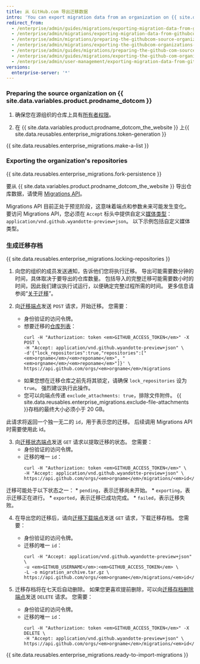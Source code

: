 ```yaml
---
title: 从 GitHub.com 导出迁移数据
intro: 'You can export migration data from an organization on {{ site.data.variables.product.prodname_dotcom_the_website }} by using the API to select repositories to migrate, then generating a migration archive that you can import into a {{ site.data.variables.product.prodname_ghe_server }} instance.'
redirect_from:
  - /enterprise/admin/guides/migrations/exporting-migration-data-from-github-com
  - /enterprise/admin/migrations/exporting-migration-data-from-githubcom
  - /enterprise/admin/migrations/preparing-the-githubcom-source-organization
  - /enterprise/admin/migrations/exporting-the-githubcom-organizations-repositories
  - /enterprise/admin/guides/migrations/preparing-the-github-com-source-organization
  - /enterprise/admin/guides/migrations/exporting-the-github-com-organization-s-repositories
  - /enterprise/admin/user-management/exporting-migration-data-from-githubcom
versions:
  enterprise-server: '*'
---
```


### Preparing the source organization on {{ site.data.variables.product.prodname_dotcom }}

1. 确保您在源组织的仓库上具有[所有者权限](/articles/permission-levels-for-an-organization/)。

2. 在 {{ site.data.variables.product.prodname_dotcom_the_website }} 上{{ site.data.reusables.enterprise_migrations.token-generation }}

{{ site.data.reusables.enterprise_migrations.make-a-list }}

### Exporting the organization's repositories

{{ site.data.reusables.enterprise_migrations.fork-persistence }}

要从 {{ site.data.variables.product.prodname_dotcom_the_website }} 导出仓库数据，请使用 <a href="/rest/reference/migrations" class="dotcom-only">Migrations API</a>。

Migrations API 目前正处于预览阶段，这意味着端点和参数未来可能发生变化。 要访问 Migrations API，您必须在 `Accept` 标头中提供自定义[媒体类型](/v3/media)：`application/vnd.github.wyandotte-preview+json`。 以下示例包括自定义媒体类型。

### 生成迁移存档

{{ site.data.reusables.enterprise_migrations.locking-repositories }}

1. 向您的组织的成员发送通知，告诉他们您将执行迁移。 导出可能需要数分钟的时间，具体取决于要导出的仓库数量。 包括导入的完整迁移可能需要数小时的时间，因此我们建议执行试运行，以便确定完整过程所需的时间。 更多信息请参阅“[关于迁移](/enterprise/admin/migrations/about-migrations#types-of-migrations)”。

2. 向<a href="/rest/reference/migrations#start-an-organization-migration" class="dotcom-only">迁移端点</a>发送 `POST` 请求，开始迁移。 您需要：
    * 身份验证的访问令牌。
    * 想要迁移的[仓库列表](/v3/repos/#list-organization-repositories)：
      ```shell
      curl -H "Authorization: token <em>GITHUB_ACCESS_TOKEN</em>" -X POST \
      -H "Accept: application/vnd.github.wyandotte-preview+json" \
      -d'{"lock_repositories":true,"repositories":["<em>orgname</em>/<em>reponame</em>", "<em>orgname</em>/<em>reponame</em>"]}' \
      https://api.github.com/orgs/<em>orgname</em>/migrations
      ```
    *  如果您想在迁移仓库之前先将其锁定，请确保 `lock_repositories` 设为 `true`。 强烈建议执行此操作。
    * 您可以向端点传递 `exclude_attachments: true`，排除文件附件。 {{ site.data.reusables.enterprise_migrations.exclude-file-attachments }}存档的最终大小必须小于 20 GB。

  此请求将返回一个独一无二的 `id`，用于表示您的迁移。 后续调用 Migrations API 时需要使用此 id。

3. 向<a href="/rest/reference/migrations#get-an-organization-migration-status" class="dotcom-only">迁移状态端点</a>发送 `GET` 请求以提取迁移的状态。 您需要：
    * 身份验证的访问令牌。
    * 迁移的唯一 `id`：
      ```shell
      curl -H "Authorization: token <em>GITHUB_ACCESS_TOKEN</em>" \
      -H "Accept: application/vnd.github.wyandotte-preview+json" \
      https://api.github.com/orgs/<em>orgname</em>/migrations/<em>id</em>
      ```

  迁移可能处于以下状态之一：
    * `pending`，表示迁移尚未开始。
    * `exporting`，表示迁移正在进行。
    * `exported`，表示迁移已成功完成。
    * `failed`，表示迁移失败。

4. 在导出您的迁移后，请向<a href="/rest/reference/migrations#download-an-organization-migration-archive" class="dotcom-only">迁移下载端点</a>发送 `GET` 请求，下载迁移存档。 您需要：
    * 身份验证的访问令牌。
    * 迁移的唯一 `id`：
      ```shell
      curl -H "Accept: application/vnd.github.wyandotte-preview+json" \
      -u <em>GITHUB_USERNAME</em>:<em>GITHUB_ACCESS_TOKEN</em> \
      -L -o migration_archive.tar.gz \
      https://api.github.com/orgs/<em>orgname</em>/migrations/<em>id</em>/archive
      ```

5. 迁移存档将在七天后自动删除。 如果您更喜欢提前删除，可以向<a href="/rest/reference/migrations#delete-an-organization-migration-archive" class="dotcom-only">迁移存档删除端点</a>发送 `DELETE` 请求。 您需要：
    * 身份验证的访问令牌。
    * 迁移的唯一 `id`：
      ```shell
      curl -H "Authorization: token <em>GITHUB_ACCESS_TOKEN</em>" -X DELETE \
      -H "Accept: application/vnd.github.wyandotte-preview+json" \
      https://api.github.com/orgs/<em>orgname</em>/migrations/<em>id</em>/archive
      ```
{{ site.data.reusables.enterprise_migrations.ready-to-import-migrations }}
